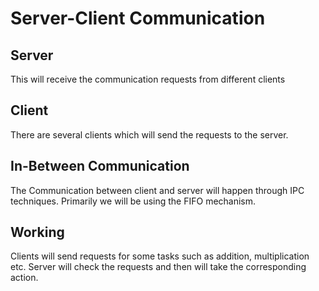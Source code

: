 # Server-Client Communication 
## Server
This will receive the communication requests from different clients

## Client
There are several clients which will send the requests to the server.
## In-Between Communication
The Communication between client and server will happen through IPC techniques.
Primarily we will be using the FIFO mechanism.

## Working
Clients will send requests for some tasks such as addition, multiplication etc. Server will check the requests and then will take the corresponding action.
